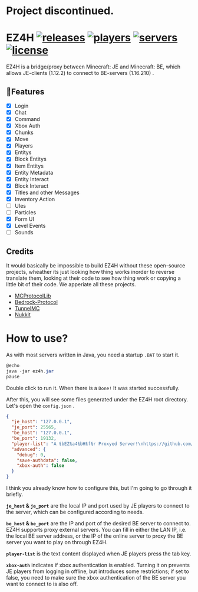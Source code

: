 # Project discontinued.

# EZ4H [![releases](https://img.shields.io/github/v/release/opZywl/EZ4H?display_name=tag&color=%231ab1ad)](https://github.com/opZywl/EZ4H/releases) [![players](https://img.shields.io/bstats/players/10109)](https://bstats.org/plugin/bukkit/EZ4H/10109) [![servers](https://img.shields.io/bstats/servers/10109)](https://bstats.org/plugin/bukkit/EZ4H/10109) [![license](https://img.shields.io/github/license/opZywl/EZ4H)](https://github.com/opZywl/EZ4H/blob/main/LICENSE)

EZ4H is a bridge/proxy between Minecraft: JE and Minecraft: BE, which allows JE-clients (1.12.2) to connect to BE-servers (1.16.210) .

## 🎉Features
- [x] Login
- [x] Chat
- [x] Command
- [X] Xbox Auth
- [X] Chunks
- [X] Move
- [X] Players
- [X] Entitys
- [X] Block Entitys
- [X] Item Entitys
- [X] Entity Metadata
- [X] Entity Interact
- [X] Block Interact
- [X] Titles and other Messages
- [X] Inventory Action
- [ ] UIes
- [ ] Particles
- [x] Form UI
- [X] Level Events
- [ ] Sounds

## Credits
It would basically be impossible to build EZ4H without these open-source projects, wheather its just looking how thing works inorder to reverse translate them, looking at their code to see how thing work or copying a little bit of their code. We apperiate all these projects. 
- [MCProtocolLib](https://github.com/Steveice10/MCProtocolLib)
- [Bedrock-Protocol](https://github.com/CloudburstMC/Protocol)
- [TunnelMC](https://github.com/THEREALWWEFAN231/TunnelMC)
- [Nukkit](https://github.com/CloudburstMC/Nukkit/)

# How to use?
As with most servers written in Java, you need a startup `.BAT` to start it.  
~~~  powershell
@echo
java -jar ez4h.jar
pause
~~~
Double click to run it. 
When there is a `Done!` It was started successfully. 

After this, you will see some files generated under the EZ4H root directory. Let's open the `config.json` .

~~~json
{
  "je_host": "127.0.0.1",
  "je_port": 25565,
  "be_host": "127.0.0.1",
  "be_port": 19132,
  "player-list": "A §bEZ§a4§bH§f§r Proxyed Server!\nhttps://github.com/opZywl/EZ4H",
  "advanced": {
    "debug": 0,
    "save-authdata": false,
    "xbox-auth": false
  }
}
~~~
I think you already know how to configure this, but I'm going to go through it briefly.

**`je_host` & `je_port`**  are the local IP and port used by JE players to connect to the server, which can be configured according to needs. 

**`be_host` & `be_port`** are the IP and port of the desired BE server to connect to. EZ4H supports proxy external servers. You can fill in either the LAN IP, i.e. the local BE server address, or the IP of the online server to proxy the BE server you want to play on through EZ4H.

**`player-list`**  is the text content displayed when JE players press the tab key.

**`xbox-auth`** indicates if xbox authentication is enabled. Turning it on prevents JE players from logging in offline, but introduces some restrictions; if set to false, you need to make sure the xbox authentication of the BE server you want to connect to is also off.
